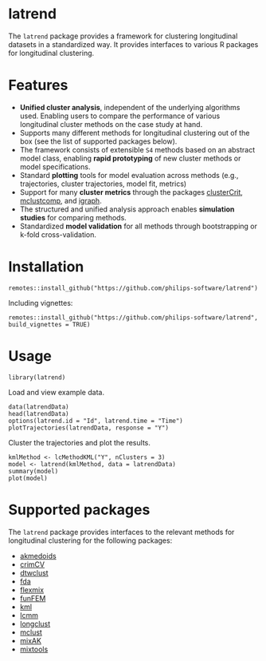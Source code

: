 # latrend
The `latrend` package provides a framework for clustering longitudinal datasets in a standardized way. It provides interfaces to various R packages for longitudinal clustering.

# Features
* **Unified cluster analysis**, independent of the underlying algorithms used. Enabling users to compare the performance of various longitudinal cluster methods on the case study at hand.
* Supports many different methods for longitudinal clustering out of the box (see the list of supported packages below).
* The framework consists of extensible `S4` methods based on an abstract model class, enabling **rapid prototyping** of new cluster methods or model specifications.
* Standard **plotting** tools for model evaluation across methods (e.g., trajectories, cluster trajectories, model fit, metrics)
* Support for many **cluster metrics** through the packages [clusterCrit](https://CRAN.R-project.org/package=clusterCrit), [mclustcomp](https://CRAN.R-project.org/package=mclustcomp), and [igraph](https://CRAN.R-project.org/package=igraph).
* The structured and unified analysis approach enables **simulation studies** for comparing methods.
* Standardized **model validation** for all methods through bootstrapping or k-fold cross-validation.

# Installation
```
remotes::install_github("https://github.com/philips-software/latrend")
```

Including vignettes:
```
remotes::install_github("https://github.com/philips-software/latrend", build_vignettes = TRUE)
```

# Usage
```
library(latrend)
```
Load and view example data.
```
data(latrendData)
head(latrendData)
options(latrend.id = "Id", latrend.time = "Time")
plotTrajectories(latrendData, response = "Y")
```
Cluster the trajectories and plot the results.
```
kmlMethod <- lcMethodKML("Y", nClusters = 3)
model <- latrend(kmlMethod, data = latrendData)
summary(model)
plot(model)
```
# Supported packages
The `latrend` package provides interfaces to the relevant methods for longitudinal clustering for the following packages:
* [akmedoids](https://CRAN.R-project.org/package=akmedoids)
* [crimCV](https://CRAN.R-project.org/package=crimCV)
* [dtwclust](https://CRAN.R-project.org/package=dtwclust)
* [fda](https://CRAN.R-project.org/package=fda)
* [flexmix](https://CRAN.R-project.org/package=flexmix)
* [funFEM](https://CRAN.R-project.org/package=funFEM)
* [kml](https://CRAN.R-project.org/package=kml)
* [lcmm](https://CRAN.R-project.org/package=lcmm)
* [longclust](https://CRAN.R-project.org/package=longclust)
* [mclust](https://CRAN.R-project.org/package=mclust)
* [mixAK](https://CRAN.R-project.org/package=mixAK)
* [mixtools](https://CRAN.R-project.org/package=mixtools)
